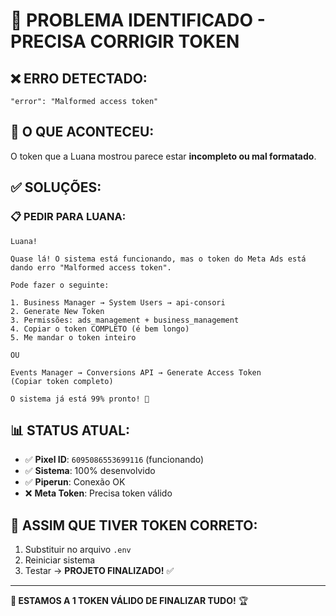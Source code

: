 # 🚨 PROBLEMA IDENTIFICADO - PRECISA CORRIGIR TOKEN

## ❌ **ERRO DETECTADO:**
```
"error": "Malformed access token"
```

## 🎯 **O QUE ACONTECEU:**
O token que a Luana mostrou parece estar **incompleto ou mal formatado**.

## ✅ **SOLUÇÕES:**

### 📋 **PEDIR PARA LUANA:**

```
Luana!

Quase lá! O sistema está funcionando, mas o token do Meta Ads está dando erro "Malformed access token".

Pode fazer o seguinte:

1. Business Manager → System Users → api-consori
2. Generate New Token
3. Permissões: ads_management + business_management  
4. Copiar o token COMPLETO (é bem longo)
5. Me mandar o token inteiro

OU

Events Manager → Conversions API → Generate Access Token
(Copiar token completo)

O sistema já está 99% pronto! 🚀
```

## 📊 **STATUS ATUAL:**
- ✅ **Pixel ID**: `6095086553699116` (funcionando)
- ✅ **Sistema**: 100% desenvolvido
- ✅ **Piperun**: Conexão OK  
- ❌ **Meta Token**: Precisa token válido

## 🔧 **ASSIM QUE TIVER TOKEN CORRETO:**
1. Substituir no arquivo `.env`
2. Reiniciar sistema  
3. Testar → **PROJETO FINALIZADO!** ✅

---

**🎯 ESTAMOS A 1 TOKEN VÁLIDO DE FINALIZAR TUDO!** 🏆